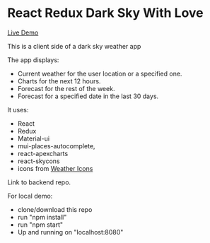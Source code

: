 # React Redux Dark Sky With Love

[Live Demo](https://5c641a9167178f017cd29613--darkskymadewithlove.netlify.com/)


This is a client side of a dark sky weather app

The app displays:

-   Current weather for the user location or a specified one.
-   Charts for the next 12 hours.
-   Forecast for the rest of the week.
-   Forecast for a specified date in the last 30 days.

It uses:

-   React
-   Redux
-   Material-ui
-   mui-places-autocomplete,
-   react-apexcharts
-   react-skycons
-   icons from [Weather Icons](http://weathericons.io)

Link to backend repo.

For local demo:

-   clone/download this repo
-   run "npm install"
-   run "npm start"
-   Up and running on "localhost:8080"
